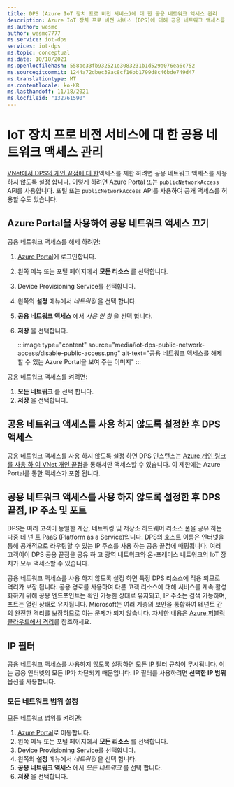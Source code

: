 ```yaml
---
title: DPS (Azure IoT 장치 프로 비전 서비스)에 대 한 공용 네트워크 액세스 관리
description: Azure IoT 장치 프로 비전 서비스 (DPS)에 대해 공용 네트워크 액세스를 사용 하지 않도록 설정 하 고 사용 하도록 설정 하는 방법
ms.author: wesmc
author: wesmc7777
ms.service: iot-dps
services: iot-dps
ms.topic: conceptual
ms.date: 10/18/2021
ms.openlocfilehash: 558be33fb932521e3083231b1d529a076ea6c752
ms.sourcegitcommit: 1244a72dbec39ac8cf16bb1799d8c46bde749d47
ms.translationtype: MT
ms.contentlocale: ko-KR
ms.lasthandoff: 11/18/2021
ms.locfileid: "132761590"
---
```

# <a name="manage-public-network-access-for-your-iot-device-provisioning-service"></a>IoT 장치 프로 비전 서비스에 대 한 공용 네트워크 액세스 관리

[VNet에서 DPS의 개인 끝점에 대 한](virtual-network-support.md)액세스를 제한 하려면 공용 네트워크 액세스를 사용 하지 않도록 설정 합니다. 이렇게 하려면 Azure Portal 또는 `publicNetworkAccess` API를 사용합니다. 포털 또는 `publicNetworkAccess` API를 사용하여 공개 액세스를 허용할 수도 있습니다.

## <a name="turn-off-public-network-access-using-the-azure-portal"></a>Azure Portal을 사용하여 공용 네트워크 액세스 끄기

공용 네트워크 액세스를 해제 하려면:

1. [Azure Portal](https://portal.azure.com)에 로그인합니다.
2. 왼쪽 메뉴 또는 포털 페이지에서 **모든 리소스** 를 선택합니다.
3. Device Provisioning Service를 선택합니다.
4. 왼쪽의 **설정** 메뉴에서 *네트워킹* 을 선택 합니다.
5. **공용 네트워크 액세스** 에서 *사용 안 함* 을 선택 합니다.
6. **저장** 을 선택합니다.

    :::image type="content" source="media/iot-dps-public-network-access/disable-public-access.png" alt-text="공용 네트워크 액세스를 해제할 수 있는 Azure Portal을 보여 주는 이미지" :::

공용 네트워크 액세스를 켜려면:

1. **모든 네트워크** 를 선택 합니다.
2. **저장** 을 선택합니다.

## <a name="access-the-dps-after-disabling-the-public-network-access"></a>공용 네트워크 액세스를 사용 하지 않도록 설정한 후 DPS 액세스

공용 네트워크 액세스를 사용 하지 않도록 설정 하면 DPS 인스턴스는 [Azure 개인 링크를 사용 하 여 VNet 개인 끝점](virtual-network-support.md)을 통해서만 액세스할 수 있습니다. 이 제한에는 Azure Portal를 통한 액세스가 포함 됩니다.

## <a name="dps-endpoint-ip-address-and-ports-after-disabling-public-network-access"></a>공용 네트워크 액세스를 사용 하지 않도록 설정한 후 DPS 끝점, IP 주소 및 포트

DPS는 여러 고객이 동일한 계산, 네트워킹 및 저장소 하드웨어 리소스 풀을 공유 하는 다중 테 넌 트 PaaS (Platform as a Service)입니다. DPS의 호스트 이름은 인터넷을 통해 공개적으로 라우팅할 수 있는 IP 주소를 사용 하는 공용 끝점에 매핑됩니다. 여러 고객이이 DPS 공용 끝점을 공유 하 고 광역 네트워크와 온-프레미스 네트워크의 IoT 장치가 모두 액세스할 수 있습니다. 

공용 네트워크 액세스를 사용 하지 않도록 설정 하면 특정 DPS 리소스에 적용 되므로 격리가 보장 됩니다. 공용 경로를 사용하여 다른 고객 리소스에 대해 서비스를 계속 활성화하기 위해 공용 엔드포인트는 확인 가능한 상태로 유지되고, IP 주소는 검색 가능하며, 포트는 열린 상태로 유지됩니다. Microsoft는 여러 계층의 보안을 통합하여 테넌트 간의 완전한 격리를 보장하므로 이는 문제가 되지 않습니다. 자세한 내용은 [Azure 퍼블릭 클라우드에서 격리](../security/fundamentals/isolation-choices.md#tenant-level-isolation)를 참조하세요.

## <a name="ip-filter"></a>IP 필터

공용 네트워크 액세스를 사용하지 않도록 설정하면 모든 [IP 필터](../iot-dps/iot-dps-ip-filtering.md) 규칙이 무시됩니다. 이는 공용 인터넷의 모든 IP가 차단되기 때문입니다. IP 필터를 사용하려면 **선택한 IP 범위** 옵션을 사용합니다.

### <a name="turn-on-all-network-ranges"></a>모든 네트워크 범위 설정

모든 네트워크 범위를 켜려면:

1. [Azure Portal](https://portal.azure.com)로 이동합니다.
2. 왼쪽 메뉴 또는 포털 페이지에서 **모든 리소스** 를 선택합니다.
3. Device Provisioning Service를 선택합니다.
4. 왼쪽의 **설정** 메뉴에서 *네트워킹* 을 선택 합니다.
5. **공용 네트워크 액세스** 에서 *모든 네트워크* 를 선택 합니다.
6. **저장** 을 선택합니다.

